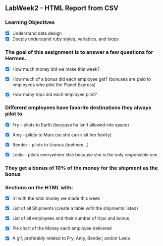 ## LabWeek2 - HTML Report from CSV

### Learning Objectives

- [x] Understand data design
- [x] Deeply understand ruby styles, variables, and loops

### The goal of this assignment is to answer a few questions for Hermes.

- [x] How much money did we make this week?

- [x] How much of a bonus did each employee get? (bonuses are paid to employees who pilot the Planet Express)

- [x] How many trips did each employee pilot?

### Different employees have favorite destinations they always pilot to

- [x] Fry - pilots to Earth (because he isn't allowed into space)

- [x] Amy - pilots to Mars (so she can visit her family)

- [x] Bender - pilots to Uranus (teeheee...)

- [x] Leela - pilots everywhere else because she is the only responsible one

### They get a bonus of 10% of the money for the shipment as the bonus

### Sections on the HTML with:

- [x] h1 with the total money we made this week

- [x] List of all Shipments (create a table with the shipments listed)

- [x] List of all employees and their number of trips and bonus

- [x] Pie chart of the Money each employee delivered

- [x] A gif, preferably related to Fry, Amy, Bender, and/or Leela
